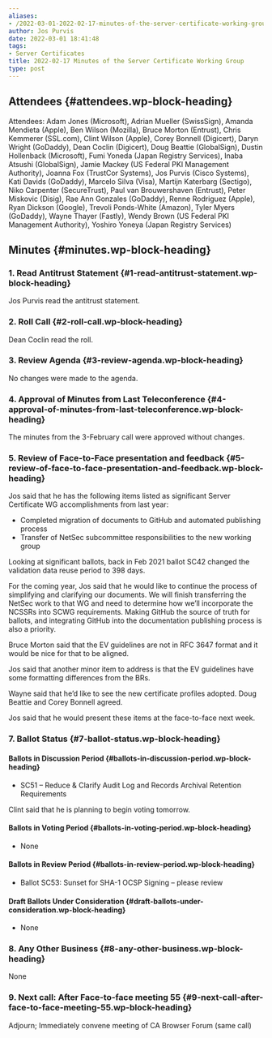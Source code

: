 ```yaml
---
aliases:
- /2022-03-01-2022-02-17-minutes-of-the-server-certificate-working-group/
author: Jos Purvis
date: 2022-03-01 18:41:48
tags:
- Server Certificates
title: 2022-02-17 Minutes of the Server Certificate Working Group
type: post
---
```


## Attendees {#attendees.wp-block-heading}

Attendees: Adam Jones (Microsoft), Adrian Mueller (SwissSign), Amanda Mendieta (Apple), Ben Wilson (Mozilla), Bruce Morton (Entrust), Chris Kemmerer (SSL.com), Clint Wilson (Apple), Corey Bonnell (Digicert), Daryn Wright (GoDaddy), Dean Coclin (Digicert), Doug Beattie (GlobalSign), Dustin Hollenback (Microsoft), Fumi Yoneda (Japan Registry Services), Inaba Atsushi (GlobalSign), Jamie Mackey (US Federal PKI Management Authority), Joanna Fox (TrustCor Systems), Jos Purvis (Cisco Systems), Kati Davids (GoDaddy), Marcelo Silva (Visa), Martijn Katerbarg (Sectigo), Niko Carpenter (SecureTrust), Paul van Brouwershaven (Entrust), Peter Miskovic (Disig), Rae Ann Gonzales (GoDaddy), Renne Rodriguez (Apple), Ryan Dickson (Google), Trevoli Ponds-White (Amazon), Tyler Myers (GoDaddy), Wayne Thayer (Fastly), Wendy Brown (US Federal PKI Management Authority), Yoshiro Yoneya (Japan Registry Services)

## Minutes {#minutes.wp-block-heading}

### 1. Read Antitrust Statement {#1-read-antitrust-statement.wp-block-heading}

Jos Purvis read the antitrust statement.

### 2. Roll Call {#2-roll-call.wp-block-heading}

Dean Coclin read the roll.

### 3. Review Agenda {#3-review-agenda.wp-block-heading}

No changes were made to the agenda.

### 4. Approval of Minutes from Last Teleconference {#4-approval-of-minutes-from-last-teleconference.wp-block-heading}

The minutes from the 3-February call were approved without changes.

### 5. Review of Face-to-Face presentation and feedback {#5-review-of-face-to-face-presentation-and-feedback.wp-block-heading}

Jos said that he has the following items listed as significant Server Certificate WG accomplishments from last year:

- Completed migration of documents to GitHub and automated publishing process
- Transfer of NetSec subcommittee responsibilities to the new working group

Looking at significant ballots, back in Feb 2021 ballot SC42 changed the validation data reuse period to 398 days.

For the coming year, Jos said that he would like to continue the process of simplifying and clarifying our documents. We will finish transferring the NetSec work to that WG and need to determine how we’ll incorporate the NCSSRs into SCWG requirements. Making GitHub the source of truth for ballots, and integrating GitHub into the documentation publishing process is also a priority.

Bruce Morton said that the EV guidelines are not in RFC 3647 format and it would be nice for that to be aligned.

Jos said that another minor item to address is that the EV guidelines have some formatting differences from the BRs.

Wayne said that he’d like to see the new certificate profiles adopted. Doug Beattie and Corey Bonnell agreed.

Jos said that he would present these items at the face-to-face next week.

### 7. Ballot Status {#7-ballot-status.wp-block-heading}

#### Ballots in Discussion Period {#ballots-in-discussion-period.wp-block-heading}

- SC51 – Reduce & Clarify Audit Log and Records Archival Retention Requirements

Clint said that he is planning to begin voting tomorrow.

#### Ballots in Voting Period {#ballots-in-voting-period.wp-block-heading}

- None

#### Ballots in Review Period {#ballots-in-review-period.wp-block-heading}

- Ballot SC53: Sunset for SHA-1 OCSP Signing – please review

#### Draft Ballots Under Consideration {#draft-ballots-under-consideration.wp-block-heading}

- None

### 8. Any Other Business {#8-any-other-business.wp-block-heading}

None

### 9. Next call: After Face-to-face meeting 55 {#9-next-call-after-face-to-face-meeting-55.wp-block-heading}

Adjourn; Immediately convene meeting of CA Browser Forum (same call)